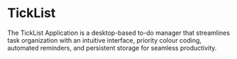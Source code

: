 # TickList
 The TickList Application is a desktop-based to-do manager that streamlines task organization with an intuitive interface, priority colour coding, automated reminders, and persistent storage for seamless productivity.
